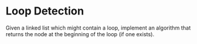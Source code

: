 # Loop Detection

Given a linked list which might contain a loop, implement an algorithm that returns 
the node at the beginning of the loop (if one exists).
